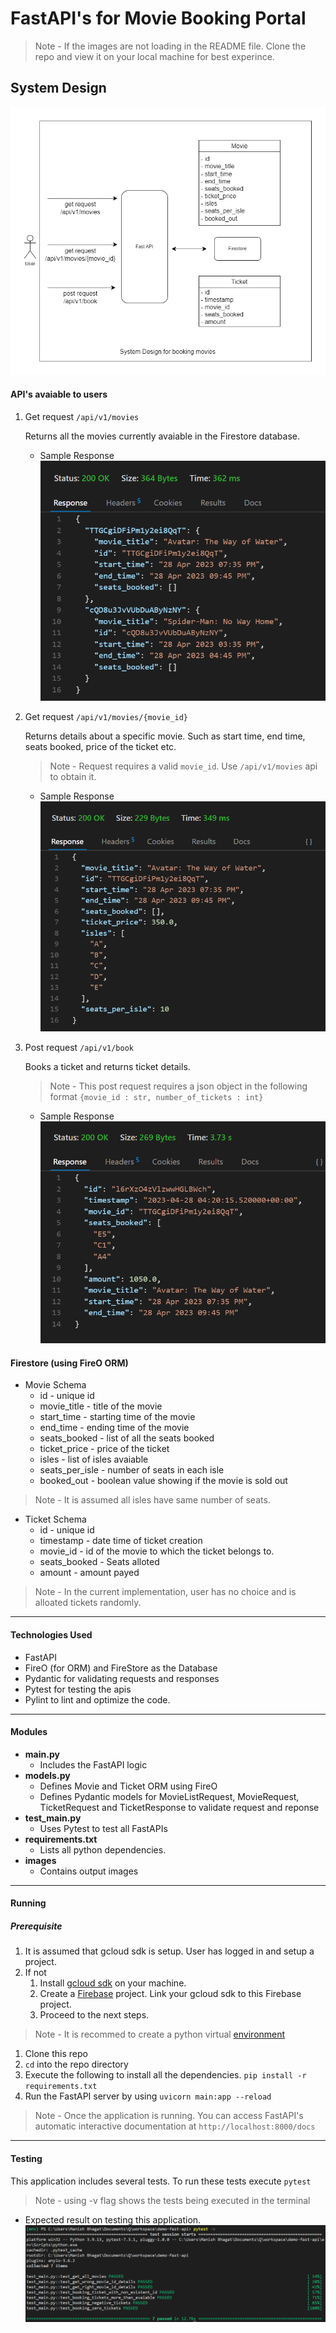 # FastAPI's for Movie Booking Portal

> Note - If the images are not loading in the README file. Clone the repo and view it on your local machine for best experince.

## System Design
![system_design](images/system_design.png)

#### API's avaiable to users

1. Get request `/api/v1/movies`

    Returns all the movies currently avaiable in the Firestore database.

    - Sample Response
    ![movies](images/sample_get_all_movies_response.png)

2. Get request `/api/v1/movies/{movie_id}`

    Returns details about a specific movie. Such as start time, end time, seats booked, price of the ticket etc.

    > Note - 
    Request requires a valid `movie_id`. Use `/api/v1/movies` api to obtain it.

    - Sample Response
    ![movie](images/sample_get_one_movie_response.png)

3. Post request `/api/v1/book`
   
   Books a ticket and returns ticket details.

   > Note - This post request requires a json object in the following format `{movie_id : str, number_of_tickets : int}
   `

   -  Sample Response
    ![book](images/sample_book_tickets_response.png)


#### Firestore (using FireO ORM)

- Movie Schema
  - id - unique id
  - movie_title - title of the movie 
  - start_time - starting time of the movie
  - end_time - ending time of the movie
  - seats_booked - list of all the seats booked
  - ticket_price - price of the ticket
  - isles - list of isles avaiable
  - seats_per_isle - number of seats in each isle
  - booked_out - boolean value showing if the movie is sold out

> Note - It is assumed all isles have same number of seats.

- Ticket Schema
  - id - unique id
  - timestamp - date time of ticket creation
  - movie_id - id of the movie to which the ticket belongs to.
  - seats_booked - Seats alloted
  - amount - amount payed
 
> Note - In the current implementation, user has no choice and is alloated tickets randomly. 
---

#### Technologies Used
- FastAPI
- FireO (for ORM) and FireStore as the Database
- Pydantic for validating requests and responses
- Pytest for testing the apis
- Pylint to lint and optimize the code.

---

#### Modules
- **main.py**
  - Includes the FastAPI logic
- **models.py**
  - Defines Movie and Ticket ORM using FireO 
  - Defines Pydantic models for MovieListRequest, MovieRequest, TicketRequest and TicketResponse to validate request and reponse
- **test_main.py**
  - Uses Pytest to test all FastAPIs
- **requirements.txt**
  - Lists all python dependencies.
- **images**
  - Contains output images

---

#### Running

##### Prerequisite 
1. It is assumed that gcloud sdk is setup. User has logged in and setup a project.
2. If not 
   1. Install [gcloud sdk](https://cloud.google.com/sdk/docs/install) on your machine.
   2. Create a [Firebase](https://firebase.google.com/) project. Link your gcloud sdk to this Firebase project.
   3. Proceed to the next steps.

> Note - It is recommed to create a python virtual [environment](https://docs.python.org/3/library/venv.html)

> 

1. Clone this repo
2. `cd` into the repo directory
3. Execute the following to install all the dependencies. `pip install -r requirements.txt`
4. Run the FastAPI server by using `uvicorn main:app --reload`

> Note - Once the application is running. You can access FastAPI's automatic interactive documentation at `http://localhost:8000/docs`

---

#### Testing

This application includes several tests. To run these tests
execute `pytest`

> Note - using -v flag shows the tests being executed in the terminal

   -  Expected result on testing this application.
    ![test](images/sample_pytest_output.png)